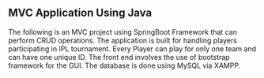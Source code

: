 ## MVC Application Using Java

The following is an MVC project using SpringBoot Framework that can perform CRUD operations. The application is built for handling players participating in IPL tournament. Every Player can play for only one team and can have one unique ID. The front end involves the use of bootstrap framework for the GUI. The database is done using MySQL via XAMPP.
